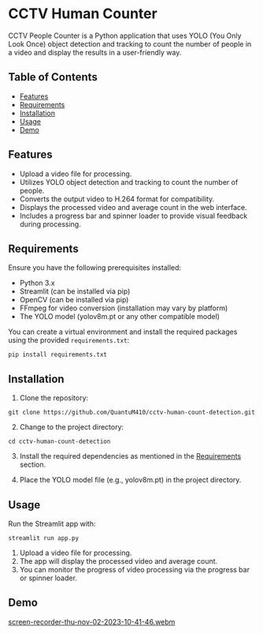 # CCTV Human Counter

CCTV People Counter is a Python application that uses YOLO (You Only Look Once) object detection and tracking to count the number of people in a video and display the results in a user-friendly way.

## Table of Contents

- [Features](#features)
- [Requirements](#requirements)
- [Installation](#installation)
- [Usage](#usage)
- [Demo](#demo)


## Features

- Upload a video file for processing.
- Utilizes YOLO object detection and tracking to count the number of people.
- Converts the output video to H.264 format for compatibility.
- Displays the processed video and average count in the web interface.
- Includes a progress bar and spinner loader to provide visual feedback during processing.

## Requirements

Ensure you have the following prerequisites installed:

- Python 3.x
- Streamlit (can be installed via pip)
- OpenCV (can be installed via pip)
- FFmpeg for video conversion (installation may vary by platform)
- The YOLO model (yolov8m.pt or any other compatible model)

You can create a virtual environment and install the required packages using the provided `requirements.txt`:

```
pip install requirements.txt
```


## Installation

1. Clone the repository:

```
git clone https://github.com/QuantuM410/cctv-human-count-detection.git
``` 


2. Change to the project directory:

```
cd cctv-human-count-detection
```


3. Install the required dependencies as mentioned in the [Requirements](#requirements) section.

4. Place the YOLO model file (e.g., yolov8m.pt) in the project directory.

## Usage

Run the Streamlit app with:

```
streamlit run app.py
```


1. Upload a video file for processing.
2. The app will display the processed video and average count.
3. You can monitor the progress of video processing via the progress bar or spinner loader.

## Demo
[screen-recorder-thu-nov-02-2023-10-41-46.webm](https://github.com/QuantuM410/cctv-human-count-detection/assets/85943021/fc578e8b-dbe8-4f15-b07e-90e0bef259ff)

